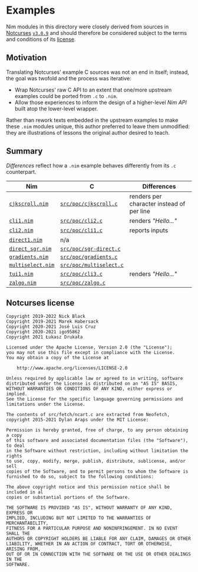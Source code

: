 # Examples

Nim modules in this directory were closely derived from sources in [Notcurses](https://github.com/dankamongmen/notcurses#readme) [`v3.0.9`](https://github.com/dankamongmen/notcurses/tree/v3.0.9) and should therefore be considered subject to the terms and conditions of its [license](https://github.com/dankamongmen/notcurses/blob/v3.0.9/COPYRIGHT).

## Motivation

Translating Notcurses' example C sources was not an end in itself; instead, the goal was twofold and the process was iterative:
* Wrap Notcurses' raw C API to an extent that one/more upstream examples could be ported from `.c` to `.nim`.
* Allow those experiences to inform the design of a higher-level *Nim API* built atop the lower-level wrapper.

Rather than rework texts embedded in the upstream examples to make these `.nim` modules unique, this author preferred to leave them unmodified: they are illustrations of lessons the original author desired to teach.

## Summary

*Differences* reflect how a `.nim` example behaves differently from its `.c` counterpart.

| Nim                                  | C                            | Differences                               |
| ------------------------------------ | ---------------------------- | ----------------------------------------- |
| [`cjkscroll.nim`](cjkscroll.nim)     | [`src/poc/cjkscroll.c`][1]   | renders per character instead of per line |
| [`cli1.nim`](cli1.nim)               | [`src/poc/cli2.c`][2]        | renders *"Hello..."*                      |
| [`cli2.nim`](cli2.nim)               | [`src/poc/cli1.c`][3]        | reports inputs                            |
| [`direct1.nim`](direct1.nim)         | n/a                          |                                           |
| [`direct_sgr.nim`](direct_sgr.nim)   | [`src/poc/sgr-direct.c`][4]  |                                           |
| [`gradients.nim`](gradients.nim)     | [`src/poc/gradients.c`][5]   |                                           |
| [`multiselect.nim`](multiselect.nim) | [`src/poc/multiselect.c`][6] |                                           |
| [`tui1.nim`](tui1.nim)               | [`src/poc/cli3.c`][7]        | renders *"Hello..."*                      |
| [`zalgo.nim`](zalgo.nim)             | [`src/poc/zalgo.c`][8]       |                                           |

[1]: https://github.com/dankamongmen/notcurses/blob/v3.0.9/src/poc/cjkscroll.c
[2]: https://github.com/dankamongmen/notcurses/blob/v3.0.9/src/poc/cli2.c
[3]: https://github.com/dankamongmen/notcurses/blob/v3.0.9/src/poc/cli1.c
[4]: https://github.com/dankamongmen/notcurses/blob/v3.0.9/src/poc/sgr-direct.c
[5]: https://github.com/dankamongmen/notcurses/blob/v3.0.9/src/poc/gradients.c
[6]: https://github.com/dankamongmen/notcurses/blob/v3.0.9/src/poc/multiselect.c
[7]: https://github.com/dankamongmen/notcurses/blob/v3.0.9/src/poc/cli3.c
[8]: https://github.com/dankamongmen/notcurses/blob/v3.0.9/src/poc/zalgo.c

## Notcurses license

```text
Copyright 2019-2022 Nick Black
Copyright 2019-2021 Marek Habersack
Copyright 2020-2021 José Luis Cruz
Copyright 2020-2021 igo95862
Copyright 2021 Łukasz Drukała

Licensed under the Apache License, Version 2.0 (the "License");
you may not use this file except in compliance with the License.
You may obtain a copy of the License at

    http://www.apache.org/licenses/LICENSE-2.0

Unless required by applicable law or agreed to in writing, software
distributed under the License is distributed on an "AS IS" BASIS,
WITHOUT WARRANTIES OR CONDITIONS OF ANY KIND, either express or implied.
See the License for the specific language governing permissions and
limitations under the License.

The contents of src/fetch/ncart.c are extracted from Neofetch,
copyright 2015-2021 Dylan Araps under the MIT License:

Permission is hereby granted, free of charge, to any person obtaining a copy
of this software and associated documentation files (the "Software"), to deal
in the Software without restriction, including without limitation the rights
to use, copy, modify, merge, publish, distribute, sublicense, and/or sell
copies of the Software, and to permit persons to whom the Software is
furnished to do so, subject to the following conditions:

The above copyright notice and this permission notice shall be included in al
copies or substantial portions of the Software.

THE SOFTWARE IS PROVIDED "AS IS", WITHOUT WARRANTY OF ANY KIND, EXPRESS OR
IMPLIED, INCLUDING BUT NOT LIMITED TO THE WARRANTIES OF MERCHANTABILITY,
FITNESS FOR A PARTICULAR PURPOSE AND NONINFRINGEMENT. IN NO EVENT SHALL THE
AUTHORS OR COPYRIGHT HOLDERS BE LIABLE FOR ANY CLAIM, DAMAGES OR OTHER
LIABILITY, WHETHER IN AN ACTION OF CONTRACT, TORT OR OTHERWISE, ARISING FROM,
OUT OF OR IN CONNECTION WITH THE SOFTWARE OR THE USE OR OTHER DEALINGS IN THE
SOFTWARE.
```
